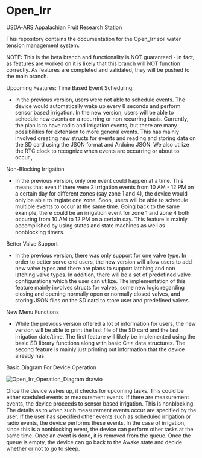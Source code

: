 # Open_Irr
USDA-ARS Appalachian Fruit Research Station

This repository contains the documentation for the Open_Irr soil water tension management system.

NOTE: This is the beta branch and functionality is NOT guaranteed - in fact, as features are worked on it is likely that this branch will NOT function correctly.
As features are completed and validated, they will be pushed to the main branch.

Upcoming Features:
Time Based Event Scheduling:
 - In the previous version, users were not able to schedule events. The device would automatically wake up every 8 seconds and perform sensor based irrigation. In the new version, users will be able to schedule new events on a recurring or non recurring basis. Currently, the plan is to have radio and irrigation events, but there are many possibilities for extension to more general events. This has mainly involved creating new structs for events and reading and storing data on the SD card using the JSON format and Arduino JSON. We also utilize the RTC clock to recognize when events are occurring or about to occur.,

Non-Blocking Irrigation
- In the previous version, only one event could happen at a time. This means that even if there were 2 irrigation events from 10 AM - 12 PM on a certain day for different zones (say zone 1 and 4), the device would only be able to irrgiate one zone. Soon, users will be able to schedule multiple events to occur at the same time. Going back to the same example, there could be an irrigation event for zone 1 and zone 4 both occuring from 10 AM to 12 PM on a certain day. This feature is mainly accomplished by using states and state machines as well as nonblocking timers.

Better Valve Support
- In the previous version, there was only support for one valve type. In order to better serve end users, the new version will allow users to add new valve types and there are plans to support latching and non latching valve types. In addition, there will be a set of predefined valve configurations which the user can utilize. The implementation of this feature mainly involves structs for valves, some new logic regarding closing and opening normally open or normally closed valves, and storing JSON files on the SD card to store user and predefined valves.

New Menu Functions
- While the previous version offered a lot of information for users, the new version will be able to print the last file of the SD card and the last irrigation date/time. The first feature will likely be implemented using the basic SD library functions along with basic C++ data structures. The second feature is mainly just printing out information that the device already has.

Basic Diagram For Device Operation

![Open_Irr_Operation_Diagram drawio](https://github.com/user-attachments/assets/cd99bccb-9705-467a-9cc2-d6b5bf07cfd4)

Once the device wakes up, it checks for upcoming tasks. This could be either sceduled events or measurement events. If there are measurement events, the device proceeds to sensor based irrigation. This is nonblocking. The details as to when such measurement events occur are specified by the user. If the user has specified other events such as scheduled irrigation or radio events, the device performs these events. In the case of irrigation, since this is a nonblocking event, the device can perform other tasks at the same time. Once an event is done, it is removed from the queue. Once the queue is empty, the device can go back to the Awake state and decide whether or not to go to sleep.


